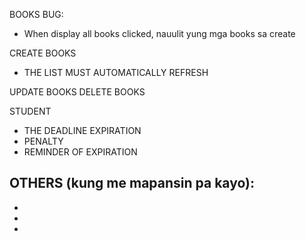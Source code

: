 BOOKS BUG:

- When display all books clicked, nauulit yung mga books sa create

CREATE BOOKS 
- THE LIST MUST AUTOMATICALLY REFRESH

UPDATE BOOKS
DELETE BOOKS

STUDENT
- THE DEADLINE EXPIRATION
- PENALTY
- REMINDER OF EXPIRATION

OTHERS (kung me mapansin pa kayo):
-
-
-
-
